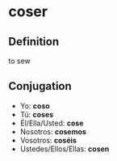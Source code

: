 # coser

## Definition
to sew

## Conjugation

- Yo: **coso**
- Tú: **coses**
- Él/Ella/Usted: **cose**
- Nosotros: **cosemos**
- Vosotros: **coséis**
- Ustedes/Ellos/Ellas: **cosen**